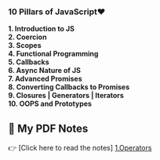 ### **10 Pillars of JavaScript❤️**

**1. Introduction to JS**  
**2. Coercion**  
**3. Scopes**  
**4. Functional Programming**  
**5. Callbacks**  
**6. Async Nature of JS**  
**7. Advanced Promises**  
**8. Converting Callbacks to Promises**  
**9. Closures | Generators | Iterators**  
**10. OOPS and Prototypes**
## 📄 My PDF Notes
👉 [Click here to read the notes]
 [1.Operators](./dist/1.%20Operators.pdf)
